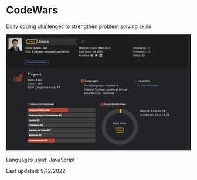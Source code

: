 # CodeWars
Daily coding challenges to strengthen problem solving skills

![Codewars Profile](https://github.com/ec-coding/CodeWars/blob/main/Codewars%20Profile.png)

Languages used: JavaScript

Last updated: 9/12/2022
